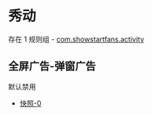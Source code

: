 # 秀动

存在 1 规则组 - [com.showstartfans.activity](/src/apps/com.showstartfans.activity.ts)

## 全屏广告-弹窗广告

默认禁用

- [快照-0](https://i.gkd.li/i/13670432)
